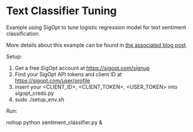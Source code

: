 # Text Classifier Tuning

Example using SigOpt to tune logistic regression model for text sentiment classification.

More details about this example can be found in [the associated blog post](http://blog.sigopt.com/post/133089144983/sigopt-for-ml-automatically-tuning-text).

Setup:

1. Get a free SigOpt account at https://sigopt.com/signup
2. Find your SigOpt API tokens and client ID at https://sigopt.com/user/profile
3. insert your \<CLIENT_ID\>, \<CLIENT_TOKEN\>, \<USER_TOKEN\> into sigopt_creds.py
4. sudo ./setup_env.sh

Run:

nohup python sentiment_classifier.py &
